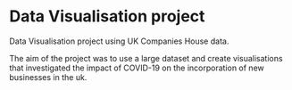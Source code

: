 # Data Visualisation project 

Data Visualisation project using UK Companies House data. 

The aim of the project was to use a large dataset and create visualisations that investigated the impact of COVID-19 on the incorporation of new businesses in the uk.  
